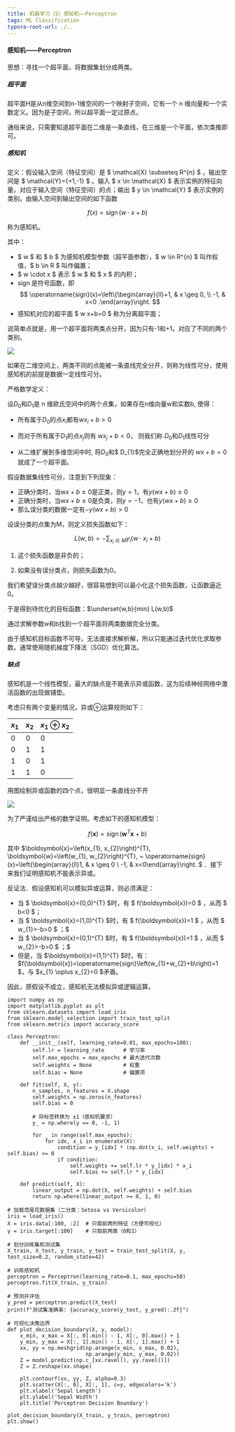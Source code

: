 ```yaml
---
title: 机器学习（5）感知机——Perceptron
tags: ML Classification
typora-root-url: ./..
---
```


#### 感知机——Perceptron

思想：寻找一个超平面，将数据集划分成两类。

##### 超平面

超平面H是从n维空间到n-1维空间的一个映射子空间，它有一个 n 维向量和一个实数定义。因为是子空间，所以超平面一定过原点。

通俗来说，只需要知道超平面在二维是一条直线，在三维是一个平面，依次类推即可。

##### 感知机

定义：假设输入空间（特征空间）是 $ \mathcal{X} \subseteq R^{n} $ ，输出空间是 $ \mathcal{Y}=\{+1,-1\} $ 。输入 $ x \in \mathcal{X} $ 表示实例的特征向量，对应于输入空间（特征空间）的点；输出 $ y \in \mathcal{Y} $ 表示实例的类别。由输入空间到输出空间的如下函数

$$f(x)=\operatorname{sign}(w \cdot x+b)$$

称为感知机。

其中：
- $ w $ 和 $ b $ 为感知机模型参数（超平面参数），$ w \in R^{n} $ 叫作权值，$ b \in R $ 叫作偏置；
- $ w \cdot x $ 表示 $ w $ 和 $ x $ 的内积；
- sign 是符号函数，即
$$ \operatorname{sign}(x)=\left\{\begin{array}{ll}+1, & x \geq 0, \\ -1, & x<0 .\end{array}\right. $$
- 感知机对应的超平面 $ w x+b=0 $ 称为分离超平面；

说简单点就是，用一个超平面将两类点分开，因为只有-1和+1，对应了不同的两个类别。

![](/assets/images/Perceptron-Linear-Algorithm/one.png)

如果在二维空间上，两类不同的点能被一条直线完全分开，则称为线性可分，使用感知机的前提是数据一定线性可分。

严格数学定义：

设$D_{0}$和$D_{1}$是 $\mathrm{n}$ 维欧氏空间中的两个点集，如果存在$\mathrm{n}$维向量$\mathrm{w}$和实数$\mathrm{b}$, 使得：

- 所有属于$D_{0}$的点$x_{i}$都有$w x_{i}+b>0$

- 而对于所有属于$D_{1}$的点$x_{j}$则有 $w x_{j}+b<0$， 则我们称 $D_{0}$和$D_{1}$线性可分

- 从二维扩展到多维空间中时, 将$D_{0}$和$ D_{1}$完全正确地划分开的 $w x+b=0$就成了一个超平面。

假设数据集线性可分，注意到下列现象：

- 正确分类时，当w$x+b\ge 0$是正类，则$y=1$，有$y(wx+b) \ge 0$
- 正确分类时，当w$x+b\le 0$是负类，则$y=-1$，也有$y(wx+b) \ge 0$
- 那么误分类的数据一定有$-y(wx+b) > 0$

设误分类的点集为M，则定义损失函数如下：

$$ L(w,b) = -\sum_{x_i \in M}y_i(w·x_i+b)$$

1. 这个损失函数是非负的；

2. 如果没有误分类点，则损失函数为0。

我们希望误分类点越少越好，很容易想到可以最小化这个损失函数，让函数逼近0。

于是得到待优化的目标函数：$\underset{w,b}{min} L(w,b)$

通过求解参数w和b找到一个超平面将两类数据完全分类。

由于感知机目标函数不可导，无法直接求解析解，所以只能通过迭代优化求取参数。通常使用随机梯度下降法（SGD）优化算法。

##### 缺点

感知机是一个线性模型，最大的缺点是不能表示异或函数，这为后续神经网络中激活函数的出现做铺垫。

考虑只有两个变量的情况，异或⊕运算规则如下：

| $x_1$ | $x_2$ | $x_1⊕x_2$ |
| ----- | ----- | --------- |
| 0     | 0     | 0         |
| 0     | 1     | 1         |
| 1     | 0     | 1         |
| 1     | 1     | 0         |

用图绘制异或函数的四个点，很明显一条直线分不开

![](/assets/images/Perceptron-Linear-Algorithm/two.png)

为了严谨给出严格的数学证明。考虑如下的感知机模型：

$$f(\boldsymbol{x})=\operatorname{sign}\left(\boldsymbol{w}^{T} \boldsymbol{x}+b\right)$$


其中  $\boldsymbol{x}=\left(x_{1}, x_{2}\right)^{T}, \boldsymbol{w}=\left(w_{1}, w_{2}\right)^{T}, ~ \operatorname{sign}(x)=\left\{\begin{array}{ll}1, & x \geq 0 \\ -1, & x<0\end{array}\right. $ ．接下来我们证明感知机不能表示异或。

反证法．假设感知机可以模拟异或运算，则必须满足：
- 当 $ \boldsymbol{x}=(0,0)^{T}  $时，有 $ f(\boldsymbol{x})=0 $ ，从而 $ b<0  $；
- 当 $ \boldsymbol{x}=(1,0)^{T}  $时，有 $ f(\boldsymbol{x})=1 $ ，从而 $ w_{1}>-b>0 $ ；$
- 当 $ \boldsymbol{x}=(0,1)^{T}  $时，有 $ f(\boldsymbol{x})=1 $ ，从而 $ w_{2}>-b>0 $ ；$
- 但是，当  $\boldsymbol{x}=(1,1)^{T}  $时，有： $f(\boldsymbol{x})=\operatorname{sign}\left(w_{1}+w_{2}+b\right)=1  $，与  $x_{1} \oplus x_{2}=0  $矛盾。

因此，原假设不成立，感知机无法模拟异或逻辑运算。

~~~
import numpy as np
import matplotlib.pyplot as plt
from sklearn.datasets import load_iris
from sklearn.model_selection import train_test_split
from sklearn.metrics import accuracy_score

class Perceptron:
    def __init__(self, learning_rate=0.01, max_epochs=100):
        self.lr = learning_rate      # 学习率
        self.max_epochs = max_epochs # 最大迭代次数
        self.weights = None          # 权重
        self.bias = None             # 偏置项

    def fit(self, X, y):
        n_samples, n_features = X.shape
        self.weights = np.zeros(n_features)
        self.bias = 0

        # 将标签转换为 ±1（感知机要求）
        y_ = np.where(y == 0, -1, 1)

        for _ in range(self.max_epochs):
            for idx, x_i in enumerate(X):
                condition = y_[idx] * (np.dot(x_i, self.weights) + self.bias) <= 0
                if condition:
                    self.weights += self.lr * y_[idx] * x_i
                    self.bias += self.lr * y_[idx]

    def predict(self, X):
        linear_output = np.dot(X, self.weights) + self.bias
        return np.where(linear_output >= 0, 1, 0)

# 加载鸢尾花数据集（二分类：Setosa vs Versicolor）
iris = load_iris()
X = iris.data[:100, :2]  # 只取前两列特征（方便可视化）
y = iris.target[:100]    # 只取前两类（0和1）

# 划分训练集和测试集
X_train, X_test, y_train, y_test = train_test_split(X, y, test_size=0.2, random_state=42)

# 训练感知机
perceptron = Perceptron(learning_rate=0.1, max_epochs=50)
perceptron.fit(X_train, y_train)

# 预测并评估
y_pred = perceptron.predict(X_test)
print(f"测试集准确率: {accuracy_score(y_test, y_pred):.2f}")

# 可视化决策边界
def plot_decision_boundary(X, y, model):
    x_min, x_max = X[:, 0].min() - 1, X[:, 0].max() + 1
    y_min, y_max = X[:, 1].min() - 1, X[:, 1].max() + 1
    xx, yy = np.meshgrid(np.arange(x_min, x_max, 0.02),
                         np.arange(y_min, y_max, 0.02))
    Z = model.predict(np.c_[xx.ravel(), yy.ravel()])
    Z = Z.reshape(xx.shape)
    
    plt.contourf(xx, yy, Z, alpha=0.3)
    plt.scatter(X[:, 0], X[:, 1], c=y, edgecolors='k')
    plt.xlabel('Sepal Length')
    plt.ylabel('Sepal Width')
    plt.title('Perceptron Decision Boundary')

plot_decision_boundary(X_train, y_train, perceptron)
plt.show()
~~~

